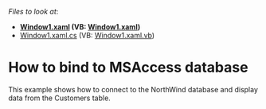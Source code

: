 <!-- default file list -->
*Files to look at*:

* **[Window1.xaml](./CS/DXGrid_BindingToMSAccessDb/Window1.xaml) (VB: [Window1.xaml](./VB/DXGrid_BindingToMSAccessDb/Window1.xaml))**
* [Window1.xaml.cs](./CS/DXGrid_BindingToMSAccessDb/Window1.xaml.cs) (VB: [Window1.xaml.vb](./VB/DXGrid_BindingToMSAccessDb/Window1.xaml.vb))
<!-- default file list end -->
# How to bind to MSAccess database


<p>This example shows how to connect to the NorthWind database and display data from the Customers table.</p>

<br/>


